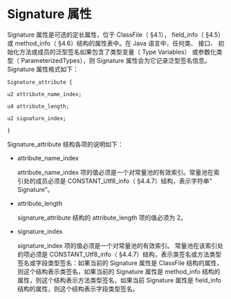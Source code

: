# Signature 属性

Signature 属性是可选的定长属性，位于 ClassFile（ §4.1）， field_info（ §4.5）或 method_info（ §4.6）结构的属性表中。在 Java 语言中，任何类、 接口、 初始化方法或成员的泛型签名如果包含了类型变量（ Type Variables） 或参数化类型（ ParameterizedTypes），则 Signature 属性会为它记录泛型签名信息。
Signature 属性格式如下：

```
Signature_attribute {

u2 attribute_name_index;

u4 attribute_length;

u2 signature_index;

}
```

Signature_attribute 结构各项的说明如下：

* attribute_name_index

  attribute_name_index 项的值必须是一个对常量池的有效索引。常量池在索引处的成员必须是 CONSTANT_Utf8_info（ §4.4.7）结构，表示字符串“ Signature”。

* attribute_length

  signature_attribute 结构的 attribute_length 项的值必须为 2。

* signature_index

  signature_index 项的值必须是一个对常量池的有效索引。 常量池在该索引处的项必须是 CONSTANT_Utf8_info（ §4.4.7）结构，表示类签名或方法类型签名或字段类型签名：如果当前的 Signature 属性是 ClassFile 结构的属性，则这个结构表示类签名，如果当前的 Signature 属性是 method_info 结构的属性，则这个结构表示方法类型签名，如果当前 Signature 属性是 field_info 结构的属性，则这个结构表示字段类型签名。 














